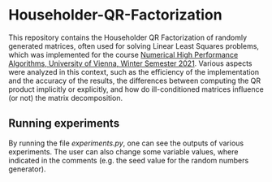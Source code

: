 # Householder-QR-Factorization

This repository contains the Householder QR Factorization of randomly generated matrices, often used for solving Linear Least Squares problems, which was implemented for the course [Numerical High Performance Algorithms, University of Vienna, Winter Semester 2021](https://ufind.univie.ac.at/de/course.html?lv=052112&semester=2021W). Various aspects were analyzed in this context, such as the efficiency of the implementation and the accuracy of the results, the differences between computing the QR product implicitly or explicitly, and how do ill-conditioned matrices influence (or not) the matrix decomposition.

## Running experiments

By running the file *experiments.py*, one can see the outputs of various experiments. The user can also change some variable values, where indicated in the comments (e.g. the seed value for the random numbers generator).

